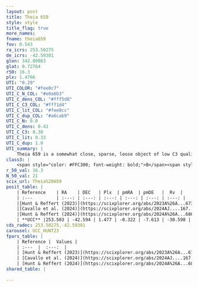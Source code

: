 ```yaml
---
layout: post
title: Theia 659
style: style
title_flag: true
more_names: 
fname: theia659
fov: 0.543
ra_icrs: 253.50275
de_icrs: -42.59381
glon: 342.80083
glat: 0.72764
r50: 16.3
plx: 1.4766
UTI: "0.29"
UTI_COLOR: "#fee0c7"
UTI_C_N_COL: "#e0a6b3"
UTI_C_dens_COL: "#fff5d8"
UTI_C_C3_COL: "#fff1d4"
UTI_C_lit_COL: "#fee8cc"
UTI_C_dup_COL: "#a6cab9"
UTI_C_N: 0.0
UTI_C_dens: 0.41
UTI_C_C3: 0.38
UTI_C_lit: 0.33
UTI_C_dup: 1.0
UTI_summary: |
    Theia 659 is a somewhat close, sparse, loose object of low C3 quality. It was recently reported in the literature.<br><br><span style="color: #99180f; font-weight: bold;">Warning: </span>contains less than 25 stars with <i>P>0.5</i> estimated.
class3: |
    <span style="color: #FFC300; font-weight: bold;">B</span><span style="color: red; font-weight: bold;">C</span>
r_50_val: 16.3
N_50_val: 21
scix_url: Theia%20659
posit_table: |
    | Reference    | RA    | DEC   | Plx  | pmRA  | pmDE   |  Rv  |
    | :---         | :---: | :---: | :---: | :---: | :---: | :---: |
    |[Hunt & Reffert (2023)](https://scixplorer.org/abs/2023A%26A...673A.114H) | 253.376 | -42.589 | 1.47 | -0.296 | -7.535 | -32.431 |
    |[Cavallo et al. (2024)](https://scixplorer.org/abs/2024AJ....167...12C) | 253.652 | -42.455 | 1.469 | -- | -- | -- |
    |[Hunt & Reffert (2024)](https://scixplorer.org/abs/2024A%26A...686A..42H) | 253.376 | -42.589 | 1.47 | -0.296 | -7.535 | -32.431 |
    | **UCC** |253.503 | -42.594 | 1.477 | -0.322 | -7.613 | -30.598 | 
cds_radec: 253.50275,-42.59381
carousel: UCC_HUNT23
fpars_table: |
    | Reference |  Values |
    | :---  |  :---:  |
    | [Hunt & Reffert (2023)](https://scixplorer.org/abs/2023A%26A...673A.114H) | `AV50=0.847, diffAV50=1.12, MOD50=9.031, logAge50=8.123` |
    | [Cavallo et al. (2024)](https://scixplorer.org/abs/2024AJ....167...12C) | `AV50=1.46, dMod50=8.95, logAge50=7.76, [Fe/H]50=-0.66` |
    | [Hunt & Reffert (2024)](https://scixplorer.org/abs/2024A%26A...686A..42H) | `MassJ=48.8545` |
shared_table: |
    
---
```

